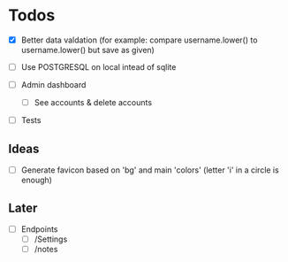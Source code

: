 # Todos

- [x] Better data valdation (for example: compare username.lower() to username.lower() but save as given)

- [ ] Use POSTGRESQL on local intead of sqlite

- [ ] Admin dashboard
  - [ ] See accounts & delete accounts

- [ ] Tests

## Ideas

- [ ] Generate favicon based on 'bg' and main 'colors' (letter 'i' in a circle is enough)

## Later

- [ ] Endpoints
  - [ ] /Settings
  - [ ] /notes
